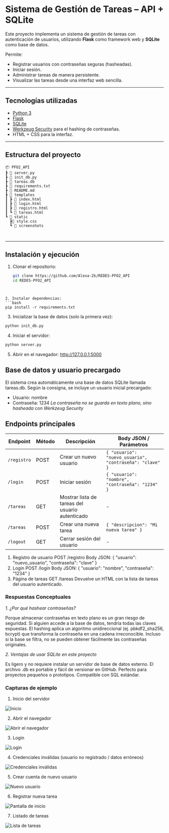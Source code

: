 #  Sistema de Gestión de Tareas – API + SQLite  

Este proyecto implementa un sistema de gestión de tareas con autenticación de usuarios, utilizando **Flask** como framework web y **SQLite** como base de datos.  

Permite:  
- Registrar usuarios con contraseñas seguras (hasheadas).  
- Iniciar sesión.  
- Administrar tareas de manera persistente.  
- Visualizar las tareas desde una interfaz web sencilla.  

---

##  Tecnologías utilizadas  

- [Python 3](https://www.python.org/)  
- [Flask](https://flask.palletsprojects.com/)  
- [SQLite](https://www.sqlite.org/)  
- [Werkzeug Security](https://werkzeug.palletsprojects.com/) para el hashing de contraseñas.  
- HTML + CSS para la interfaz.  

---

## Estructura del proyecto  

```
📦 PFO2_API
┣ 📜 server.py
┣ 📜 init_db.py
┣ 📜 tareas.db
┣ 📜 requirements.txt
┣ 📜 README.md
┣ 📂 templates
┃ ┣ 📜 index.html
┃ ┣ 📜 login.html
┃ ┣ 📜 registro.html
┃ ┗ 📜 tareas.html
┗ 📂 static
  ┣📜 style.css
  ┗ 📂 screenshots 



```


---

## Instalación y ejecución  

1. Clonar el repositorio:  
   ```bash
   git clone https://github.com/Alexa-2k/REDES-PFO2_API
   cd REDES-PFO2_API
 ```


2. Instalar dependencias: 
```bash
pip install -r requirements.txt 
```

3. Inicializar la base de datos (solo la primera vez): 
```bash
python init_db.py 
```

4. Iniciar el servidor: 
```bash
python server.py 
```

5. Abrir en el navegador: http://127.0.0.1:5000 

## Base de datos y usuario precargado 

El sistema crea automáticamente una base de datos SQLite llamada tareas.db.
Según la consigna, se incluye un usuario inicial precargado: 
- Usuario: nombre 
- Contraseña: 1234 
*La contraseña no se guarda en texto plano, sino hasheada con Werkzeug Security*

## Endpoints principales 

| Endpoint      | Método | Descripción                                         | Body JSON / Parámetros |
|---------------|--------|---------------------------------------------------|-----------------------|
| `/registro`   | POST   | Crear un nuevo usuario                             | `{ "usuario": "nuevo_usuario", "contraseña": "clave" }` |
| `/login`      | POST   | Iniciar sesión                                     | `{ "usuario": "nombre", "contraseña": "1234" }` |
| `/tareas`     | GET    | Mostrar lista de tareas del usuario autenticado   | -                     |
| `/tareas`     | POST   | Crear una nueva tarea                              | `{ "descripcion": "Mi nueva tarea" }` |
| `/logout`     | GET    | Cerrar sesión del usuario                          | -                     |


1. Registro de usuario POST /registro Body JSON: { "usuario": "nuevo_usuario", "contraseña": "clave" } 
2. Login POST /login Body JSON: { "usuario": "nombre", "contraseña": "1234" } 
3. Página de tareas GET /tareas Devuelve un HTML con la lista de tareas del usuario autenticado. 

### Respuestas Conceptuales 

*1. ¿Por qué hashear contraseñas?*

Porque almacenar contraseñas en texto plano es un gran riesgo de seguridad. Si alguien accede a la base de datos, tendría todas las claves expuestas. El hashing aplica un algoritmo unidireccional (ej. pbkdf2_sha256, bcrypt) que transforma la contraseña en una cadena irreconocible. Incluso si la base se filtra, no se pueden obtener fácilmente las contraseñas originales. 

*2. Ventajas de usar SQLite en este proyecto*

Es ligero y no requiere instalar un servidor de base de datos externo. El archivo .db es portable y fácil de versionar en GitHub. Perfecto para proyectos pequeños o prototipos. Compatible con SQL estándar. 

### Capturas de ejemplo 

1. Inicio del servidor

![Inicio](static/screenshots/01.Inicio.png)

2. Abrir el navegador 

![Abrir el navegador](static/screenshots/02.Abrir_navegador.png)

3. Login

![Login](static/screenshots/03.Login.png)

4. Credenciales inválidas (usuario no registrado / datos erróneos)

![Credenciales inválidas](static/screenshots/04.Credenciales_inválidas.png)

5. Crear cuenta de nuevo usuario

![Nuevo usuario](static/screenshots/05.Crear_cuenta.png)

6. Registrar nueva tarea

![Pantalla de inicio](static/screenshots/06.Registro_nueva_tarea.png)

7. Listado de tareas

![Lista de tareas](static/screenshots/07.Task_list.png)




